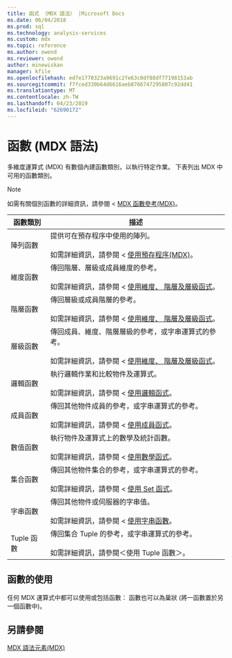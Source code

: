 ```yaml
---
title: 函式 （MDX 語法） |Microsoft Docs
ms.date: 06/04/2018
ms.prod: sql
ms.technology: analysis-services
ms.custom: mdx
ms.topic: reference
ms.author: owend
ms.reviewer: owend
author: minewiskan
manager: kfile
ms.openlocfilehash: ed7e1770323a9691c2fe63c0df88df77198153ab
ms.sourcegitcommit: f7fced330b64d6616aeb8766747295807c92dd41
ms.translationtype: MT
ms.contentlocale: zh-TW
ms.lasthandoff: 04/23/2019
ms.locfileid: "62690172"
---
```

# <a name="functions-mdx-syntax"></a>函數 (MDX 語法)


  多維度運算式 (MDX) 有數個內建函數類別，以執行特定作業。 下表列出 MDX 中可用的函數類別。  
  
> [!NOTE]  
>  如需有關個別函數的詳細資訊，請參閱 < [MDX 函數參考&#40;MDX&#41;](../mdx/mdx-function-reference-mdx.md)。  
  
|函數類別|描述|  
|-----------------------|-----------------|  
|陣列函數|提供可在預存程序中使用的陣列。<br /><br /> 如需詳細資訊，請參閱 <<c0> [ 使用預存程序&#40;MDX&#41;](../mdx/using-stored-procedures-mdx.md)。</c0>|  
|維度函數|傳回階層、層級或成員維度的參考。<br /><br /> 如需詳細資訊，請參閱 <<c0> [ 使用維度、 階層及層級函式](../mdx/using-dimension-hierarchy-and-level-functions.md)。|  
|階層函數|傳回層級或成員階層的參考。<br /><br /> 如需詳細資訊，請參閱 <<c0> [ 使用維度、 階層及層級函式](../mdx/using-dimension-hierarchy-and-level-functions.md)。|  
|層級函數|傳回成員、維度、階層層級的參考，或字串運算式的參考。<br /><br /> 如需詳細資訊，請參閱 <<c0> [ 使用維度、 階層及層級函式](../mdx/using-dimension-hierarchy-and-level-functions.md)。|  
|邏輯函數|執行邏輯作業和比較物件及運算式。<br /><br /> 如需詳細資訊，請參閱 <<c0> [ 使用邏輯函式](../mdx/using-logical-functions.md)。|  
|成員函數|傳回其他物件成員的參考，或字串運算式的參考。<br /><br /> 如需詳細資訊，請參閱 <<c0> [ 使用成員函式](../mdx/using-member-functions.md)。|  
|數值函數|執行物件及運算式上的數學及統計函數。<br /><br /> 如需詳細資訊，請參閱 <<c0> [ 使用數學函式](../mdx/using-mathematical-functions.md)。|  
|集合函數|傳回其他物件集合的參考，或字串運算式的參考。<br /><br /> 如需詳細資訊，請參閱 <<c0> [ 使用 Set 函式](../mdx/using-set-functions.md)。|  
|字串函數|傳回其他物件或伺服器的字串值。<br /><br /> 如需詳細資訊，請參閱 <<c0> [ 使用字串函數](../mdx/using-string-functions.md)。|  
|Tuple 函數|傳回集合 Tuple 的參考，或字串運算式的參考。<br /><br /> 如需詳細資訊，請參閱＜使用 Tuple 函數＞。|  
  
## <a name="uses-of-functions"></a>函數的使用  
 任何 MDX 運算式中都可以使用或包括函數： 函數也可以為巢狀 (將一函數置於另一個函數中)。  
  
## <a name="see-also"></a>另請參閱  
 [MDX 語法元素&#40;MDX&#41;](../mdx/mdx-syntax-elements-mdx.md)  
  
  
